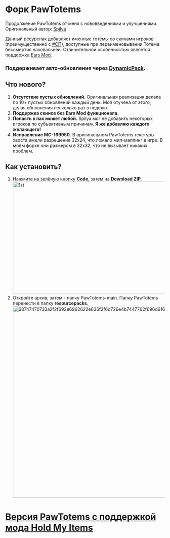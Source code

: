 # Форк PawTotems
Продолжение PawTotems от меня с нововведениями и улучшениями. Оригинальный автор: [Spilya](https://github.com/Spilya/PawTotems/)

Данный ресурспак добавляет именные тотемы со скинами игроков (преимущественно с [#СП](https://spworlds.ru/)), доступные при переименовывании Тотема бессмертия наковальней. Отличительной особенностью является поддержка [Ears Mod](https://ears.y2k.diy/).

### Поддерживает авто-обновления через [DynamicPack](https://modrinth.com/mod/dynamicpack).

## Что нового?
1. **Отсутствие пустых обновлений.** Оригинальная реализация делала по 10+ пустых обновлений каждый день. Моя отучена от этого, делая обновления несколько раз в неделю.
2. **Поддержка скинов без Ears Mod функционала.**
3. **Попасть в пак может любой.** Spilya мог не добавить некоторых игроков по субъективным причинам. **Я же добавляю каждого желающего!**
4. **Исправление MC-169950.** В оригинальном PawTotems текстуры хвоста имели разрешение 32x24, что ломало мип-маппинг в игре. В моём форке они размером в 32x32, что не вызывает никаких проблем.

## Как установить?
1. Нажмите на зелёную кнопку **Code**, затем на **Download ZIP**.<img width="502" height="354" alt="1st" src="https://github.com/user-attachments/assets/1f7a4068-d2fd-4c13-bc63-e9c5902f76ae" />
2. Откройте архив, затем - папку PawTotems-main. Папку PawTotems перенести в папку **resourcepacks**.<img width="1408" height="604" alt="68747470733a2f2f692e6962622e636f2f6d726e4b7447762f696d6167652e706e67" src="https://github.com/user-attachments/assets/a7789751-16b7-470a-ba5f-925658fd1e48" />

# [Версия PawTotems с поддержкой мода Hold My Items](https://github.com/1NFERR/PawTotemsHMI)
